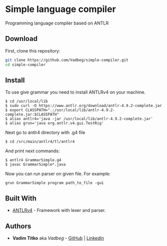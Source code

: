 # Simple language compiler

Programming language compiler based on ANTLR

## Download

First, clone this repository:

```bash
git clone https://github.com/Vadbeg/simple-compiler.git
cd simple-compiler
```

## Install

To use give grammar you need to install ANTLRv4 on your machine.

```shell
$ cd /usr/local/lib
$ sudo curl -O https://www.antlr.org/download/antlr-4.9.2-complete.jar
$ export CLASSPATH=".:/usr/local/lib/antlr-4.9.2-complete.jar:$CLASSPATH"
$ alias antlr4='java -jar /usr/local/lib/antlr-4.9.2-complete.jar'
$ alias grun='java org.antlr.v4.gui.TestRig'
```

Next go to antlr4 directory with .g4 file

```shell
$ cd /src/main/antlr4/tl/antlr4
```

And print next commands:

```shell
$ antlr4 GrammarSimple.g4
$ javac GrammarSimple*.java
```

Now you can run parser on given file. For example:

```shell
grun GrammarSimple program path_to_file -gui
```

## Built With

* [ANTLRv4](https://www.antlr.org) - Framework with lexer and parser.

## Authors

* **Vadim Titko** aka *Vadbeg* - [GitHub](https://github.com/Vadbeg)
  | [LinkedIn](https://www.linkedin.com/in/vadtitko/)
